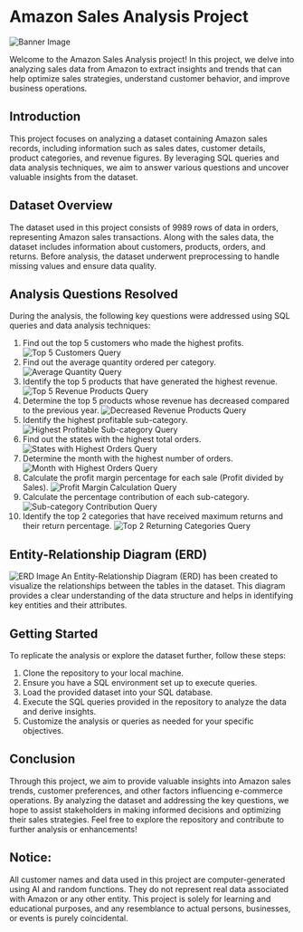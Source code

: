 # Amazon Sales Analysis Project
 ![Banner Image](https://github.com/nazims-flow/Amazon_Sales_Analysis/blob/main/amazon_india_wide_image-3.jpg)
 
 Welcome to the Amazon Sales Analysis project! In this project, we delve into analyzing sales
 data from Amazon to extract insights and trends that can help optimize sales strategies,
 understand customer behavior, and improve business operations.
 ## Introduction
 This project focuses on analyzing a dataset containing Amazon sales records, including
 information such as sales dates, customer details, product categories, and revenue figures. By
 leveraging SQL queries and data analysis techniques, we aim to answer various questions and
 uncover valuable insights from the dataset.
 ## Dataset Overview
 The dataset used in this project consists of 9989 rows of data in orders, representing Amazon
 sales transactions. Along with the sales data, the dataset includes information about customers,
 products, orders, and returns. Before analysis, the dataset underwent preprocessing to handle
 missing values and ensure data quality.
 ## Analysis Questions Resolved
 During the analysis, the following key questions were addressed using SQL queries and data
 analysis techniques:
1. Find out the top 5 customers who made the highest profits.
 ![Top 5 Customers Query](https://github.com/nazims-flow/Amazon_Sales_Analysis/blob/main/Query_images/q1.jpeg)
 2. Find out the average quantity ordered per category.
 ![Average Quantity Query](https://github.com/nazims-flow/Amazon_Sales_Analysis/blob/main/Query_images/q2.jpeg)
 3. Identify the top 5 products that have generated the highest revenue.
 ![Top 5 Revenue Products Query](https://github.com/nazims-flow/Amazon_Sales_Analysis/blob/main/Query_images/q3.jpeg)
 4. Determine the top 5 products whose revenue has decreased compared to the previous year.
 ![Decreased Revenue Products Query](https://github.com/nazims-flow/Amazon_Sales_Analysis/blob/main/Query_images/q4.jpeg)
 5. Identify the highest profitable sub-category.
 ![Highest Profitable Sub-category Query](https://github.com/nazims-flow/Amazon_Sales_Analysis/blob/main/Query_images/q5.jpeg)
 6. Find out the states with the highest total orders.
 ![States with Highest Orders Query](https://github.com/nazims-flow/Amazon_Sales_Analysis/blob/main/Query_images/q6.jpeg)
 7. Determine the month with the highest number of orders.
 ![Month with Highest Orders Query](https://github.com/nazims-flow/Amazon_Sales_Analysis/blob/main/Query_images/q7.jpeg)
 8. Calculate the profit margin percentage for each sale (Profit divided by Sales).
 ![Profit Margin Calculation Query](https://github.com/nazims-flow/Amazon_Sales_Analysis/blob/main/Query_images/q8.jpeg)
9. Calculate the percentage contribution of each sub-category.
 ![Sub-category Contribution Query](https://github.com/nazims-flow/Amazon_Sales_Analysis/blob/main/Query_images/q9.jpeg)
 10. Identify the top 2 categories that have received maximum returns and their return
 percentage.
 ![Top 2 Returning Categories Query](https://github.com/nazims-flow/Amazon_Sales_Analysis/blob/main/Query_images/10.jpeg)
 ## Entity-Relationship Diagram (ERD)
 ![ERD Image](https://github.com/nazims-flow/Amazon_Sales_Analysis/blob/main/ERD_Amazon.png)
 An Entity-Relationship Diagram (ERD) has been created to visualize the relationships between
 the tables in the dataset. This diagram provides a clear understanding of the data structure and
 helps in identifying key entities and their attributes.
 ## Getting Started
 To replicate the analysis or explore the dataset further, follow these steps:
 1. Clone the repository to your local machine.
 2. Ensure you have a SQL environment set up to execute queries.
 3. Load the provided dataset into your SQL database.
4. Execute the SQL queries provided in the repository to analyze the data and derive insights.
 5. Customize the analysis or queries as needed for your specific objectives.
 ## Conclusion
 Through this project, we aim to provide valuable insights into Amazon sales trends, customer
 preferences, and other factors influencing e-commerce operations. By analyzing the dataset
 and addressing the key questions, we hope to assist stakeholders in making informed decisions
 and optimizing their sales strategies.
 Feel free to explore the repository and contribute to further analysis or enhancements!
 ## Notice:
 All customer names and data used in this project are computer-generated using AI and random
 functions. They do not represent real data associated with Amazon or any other entity. This
 project is solely for learning and educational purposes, and any resemblance to actual persons,
 businesses, or events is purely coincidental.
